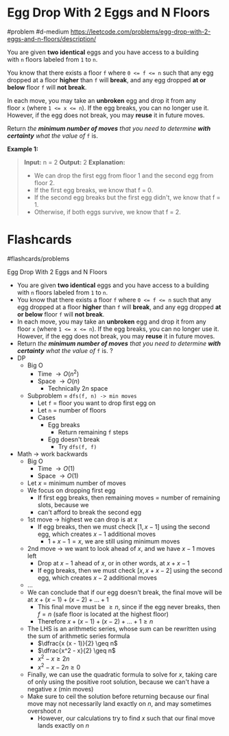 # Egg Drop With 2 Eggs and N Floors
#problem #d-medium 
https://leetcode.com/problems/egg-drop-with-2-eggs-and-n-floors/description/

You are given **two identical** eggs and you have access to a building with `n` floors labeled from `1` to `n`.

You know that there exists a floor `f` where `0 <= f <= n` such that any egg dropped at a floor **higher** than `f` will **break**, and any egg dropped **at or below** floor `f` will **not break**.

In each move, you may take an **unbroken** egg and drop it from any floor `x` (where `1 <= x <= n`). If the egg breaks, you can no longer use it. However, if the egg does not break, you may **reuse** it in future moves.

Return _the **minimum number of moves** that you need to determine **with certainty** what the value of_ `f` is.

**Example 1:**
> **Input:** n = 2
> **Output:** 2
> **Explanation:** 
> - We can drop the first egg from floor 1 and the second egg from floor 2.
> - If the first egg breaks, we know that f = 0.
> - If the second egg breaks but the first egg didn't, we know that f = 1.
> - Otherwise, if both eggs survive, we know that f = 2.

# Flashcards
#flashcards/problems 

Egg Drop With 2 Eggs and N Floors
- You are given **two identical** eggs and you have access to a building with `n` floors labeled from `1` to `n`.
- You know that there exists a floor `f` where `0 <= f <= n` such that any egg dropped at a floor **higher** than `f` will **break**, and any egg dropped **at or below** floor `f` will **not break**.
- In each move, you may take an **unbroken** egg and drop it from any floor `x` (where `1 <= x <= n`). If the egg breaks, you can no longer use it. However, if the egg does not break, you may **reuse** it in future moves.
- Return _the **minimum number of moves** that you need to determine **with certainty** what the value of_ `f` is.
?
- DP
	- Big O
		- Time $\to O(n^2)$
		- Space $\to O(n)$
			- Technically $2n$ space
	- Subproblem = `dfs(f, n) -> min moves`
		- Let `f` = floor you want to drop first egg on
		- Let `n` = number of floors
		- Cases
			- Egg breaks
				- Return remaining `f` steps
			- Egg doesn't break
				- Try `dfs(f, f)`
- Math $\to$ work backwards
	- Big O
		- Time $\to O(1)$
		- Space $\to O(1)$
	- Let $x$ = minimum number of moves
	- We focus on dropping first egg
		- If first egg breaks, then remaining moves = number of remaining slots, because we
		- can't afford to break the second egg
	- 1st move $\to$ highest we can drop is at $x$
		- If egg breaks, then we must check $[1, x - 1]$ using the second egg, which creates  $x - 1$ additional moves
			- $1 + x - 1 = x$, we are still using minimum moves
	- 2nd move $\to$ we want to look ahead of $x$, and we have $x - 1$ moves left
		- Drop at $x - 1$ ahead of $x$, or in other words, at $x + x - 1$
		- If egg breaks, then we must check $[x, x + x - 2]$ using the second egg, which creates $x - 2$ additional moves
	- $\dots$
	- We can conclude that if our egg doesn't break, the final move will be at $x + (x - 1) + (x - 2) + \dots + 1$
		- This final move must be $\geq n$, since if the egg never breaks, then $f = n$ (safe floor is located at the highest floor)
		- Therefore $x + (x - 1) + (x - 2) + \dots + 1 \geq n$
	- The LHS is an arithmetic series, whose sum can be rewritten using the sum of arithmetic series formula
		- $\dfrac{x (x - 1)}{2} \geq n$
		- $\dfrac{x^2 - x}{2} \geq n$
		- $x^2 - x \geq 2n$
		- $x^2 - x - 2n \geq 0$
	- Finally, we can use the quadratic formula to solve for $x$, taking care of only using the positive root solution, because we can't have a negative $x$ (min moves)
	- Make sure to ceil the solution before returning because our final move may not necessarily land exactly on $n$, and may sometimes overshoot $n$
		- However, our calculations try to find $x$ such that our final move lands exactly on $n$
<!--SR:!2025-02-13,4,230-->